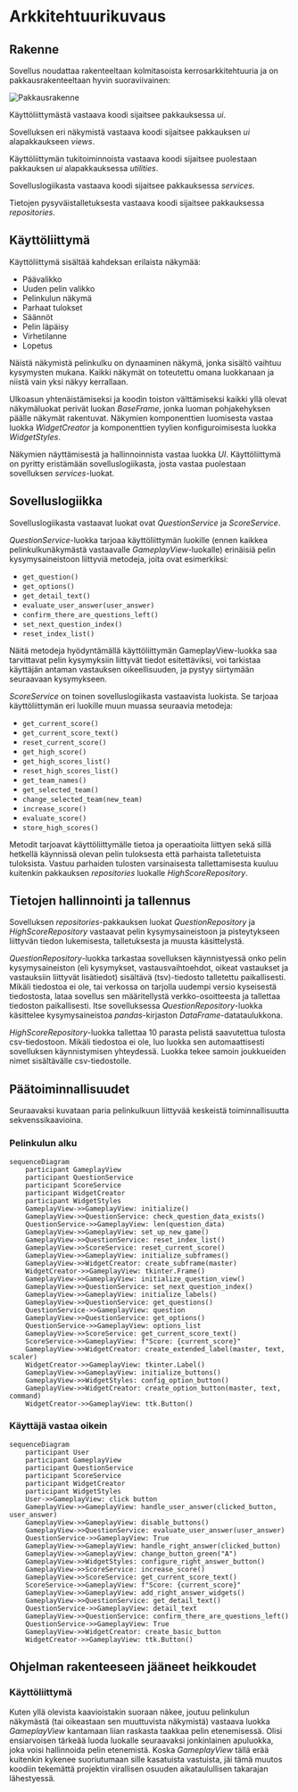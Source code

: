 # Arkkitehtuurikuvaus

## Rakenne

Sovellus noudattaa rakenteeltaan kolmitasoista kerrosarkkitehtuuria ja on pakkausrakenteeltaan hyvin suoraviivainen:

![Pakkausrakenne](./kuvat/pakkausrakenne.png)

Käyttöliittymästä vastaava koodi sijaitsee pakkauksessa _ui_.

Sovelluksen eri näkymistä vastaava koodi sijaitsee pakkauksen _ui_ alapakkaukseen _views_.

Käyttöliittymän tukitoiminnoista vastaava koodi sijaitsee puolestaan pakkauksen _ui_ alapakkauksessa 
_utilities_.

Sovelluslogiikasta vastaava koodi sijaitsee pakkauksessa _services_.

Tietojen pysyväistalletuksesta vastaava koodi sijaitsee pakkauksessa _repositories_.

## Käyttöliittymä

Käyttöliittymä sisältää kahdeksan erilaista näkymää:

- Päävalikko
- Uuden pelin valikko
- Pelinkulun näkymä
- Parhaat tulokset
- Säännöt
- Pelin läpäisy
- Virhetilanne
- Lopetus

Näistä näkymistä pelinkulku on dynaaminen näkymä, jonka sisältö vaihtuu kysymysten mukana. Kaikki 
näkymät on toteutettu omana luokkanaan ja niistä vain yksi näkyy kerrallaan.

Ulkoasun yhtenäistämiseksi ja koodin toiston välttämiseksi kaikki yllä olevat näkymäluokat perivät
luokan _BaseFrame_, jonka luoman pohjakehyksen päälle näkymät rakentuvat. Näkymien komponenttien 
luomisesta vastaa luokka _WidgetCreator_ ja komponenttien tyylien konfiguroimisesta luokka 
_WidgetStyles_.

Näkymien näyttämisestä ja hallinnoinnista vastaa luokka _UI_. Käyttöliittymä on pyritty 
eristämään sovelluslogiikasta, josta vastaa puolestaan sovelluksen _services_-luokat.

## Sovelluslogiikka

Sovelluslogiikasta vastaavat luokat ovat _QuestionService_ ja _ScoreService_.

_QuestionService_-luokka tarjoaa käyttöliittymän luokille (ennen kaikkea pelinkulkunäkymästä 
vastaavalle _GameplayView_-luokalle) erinäisiä pelin kysymysaineistoon liittyviä metodeja, 
joita ovat esimerkiksi:

- `get_question()`
- `get_options()`
- `get_detail_text()`
- `evaluate_user_answer(user_answer)`
- `confirm_there_are_questions_left()`
- `set_next_question_index()`
- `reset_index_list()`

Näitä metodeja hyödyntämällä käyttöliittymän GameplayView-luokka saa tarvittavat pelin 
kysymyksiin liittyvät tiedot esitettäviksi, voi tarkistaa käyttäjän antaman vastauksen 
oikeellisuuden, ja pystyy siirtymään seuraavaan kysymykseen.

_ScoreService_ on toinen sovelluslogiikasta vastaavista luokista. Se tarjoaa käyttöliittymän eri 
luokille muun muassa seuraavia metodeja:

- `get_current_score()`
- `get_current_score_text()`
- `reset_current_score()`
- `get_high_score()`
- `get_high_scores_list()`
- `reset_high_scores_list()`
- `get_team_names()`
- `get_selected_team()`
- `change_selected_team(new_team)`
- `increase_score()`
- `evaluate_score()`
- `store_high_scores()`

Metodit tarjoavat käyttöliittymälle tietoa ja operaatioita liittyen sekä sillä hetkellä käynnissä 
olevan pelin tuloksesta että parhaista talletetuista tuloksista. Vastuu parhaiden tulosten 
varsinaisesta tallettamisesta kuuluu kuitenkin pakkauksen _repositories_ luokalle 
_HighScoreRepository_.

## Tietojen hallinnointi ja tallennus

Sovelluksen _repositories_-pakkauksen luokat _QuestionRepository_ ja _HighScoreRepository_ 
vastaavat pelin kysymysaineistoon ja pisteytykseen liittyvän tiedon lukemisesta, talletuksesta ja 
muusta käsittelystä.

_QuestionRepository_-luokka tarkastaa sovelluksen käynnistyessä onko pelin kysymysaineiston 
(eli kysymykset, vastausvaihtoehdot, oikeat vastaukset ja vastauksiin liittyvät lisätiedot) 
sisältävä (tsv)-tiedosto talletettu paikallisesti. Mikäli tiedostoa ei ole, tai verkossa on 
tarjolla uudempi versio kyseisestä tiedostosta, lataa sovellus sen määritellystä 
verkko-osoitteesta ja tallettaa tiedoston paikallisesti. Itse sovelluksessa _QuestionRepository_-luokka käsittelee kysymysaineistoa _pandas_-kirjaston _DataFrame_-datataulukkona.

_HighScoreRepository_-luokka tallettaa 10 parasta pelistä saavutettua tulosta 
csv-tiedostoon. Mikäli tiedostoa ei ole, luo luokka sen automaattisesti sovelluksen 
käynnistymisen yhteydessä. Luokka tekee samoin joukkueiden nimet sisältävälle 
csv-tiedostolle.

## Päätoiminnallisuudet

Seuraavaksi kuvataan paria pelinkulkuun liittyvää keskeistä toiminnallisuutta sekvenssikaavioina.

### Pelinkulun alku

```mermaid
sequenceDiagram
    participant GameplayView
    participant QuestionService
    participant ScoreService
    participant WidgetCreator
    participant WidgetStyles
    GameplayView->>GameplayView: initialize()
    GameplayView->>QuestionService: check_question_data_exists()
    QuestionService->>GameplayView: len(question_data)
    GameplayView->>GameplayView: set_up_new_game()
    GameplayView->>QuestionService: reset_index_list()
    GameplayView->>ScoreService: reset_current_score()
    GameplayView->>GameplayView: initialize_subframes()
    GameplayView->>WidgetCreator: create_subframe(master)
    WidgetCreator->>GameplayView: tkinter.Frame()
    GameplayView->>GameplayView: initialize_question_view()
    GameplayView->>QuestionService: set_next_question_index()
    GameplayView->>GameplayView: initialize_labels()
    GameplayView->>QuestionService: get_questions()
    QuestionService->>GameplayView: question
    GameplayView->>QuestionService: get_options()
    QuestionService->>GameplayView: options_list
    GameplayView->>ScoreService: get_current_score_text()
    ScoreService->>GameplayView: f"Score: {current_score}"
    GameplayView->>WidgetCreator: create_extended_label(master, text, scaler)
    WidgetCreator->>GameplayView: tkinter.Label()
    GameplayView->>GameplayView: initialize_buttons()
    GameplayView->>WidgetStyles: config_option_button()
    GameplayView->>WidgetCreator: create_option_button(master, text, command)
    WidgetCreator->>GameplayView: ttk.Button()
```

### Käyttäjä vastaa oikein

```mermaid
sequenceDiagram
    participant User
    participant GameplayView
    participant QuestionService
    participant ScoreService
    participant WidgetCreator
    participant WidgetStyles
    User->>GameplayView: click button
    GameplayView->>GameplayView: handle_user_answer(clicked_button, user_answer)
    GameplayView->>GameplayView: disable_buttons()
    GameplayView->>QuestionService: evaluate_user_answer(user_answer)
    QuestionService->>GameplayView: True
    GameplayView->>GameplayView: handle_right_answer(clicked_button)
    GameplayView->>GameplayView: change_button_green("A")
    GameplayView->>WidgetStyles: configure_right_answer_button()
    GameplayView->>ScoreService: increase_score()
    GameplayView->>ScoreService: get_current_score_text()
    ScoreService->>GameplayView: f"Score: {current_score}"
    GameplayView->>GameplayView: add_right_answer_widgets()
    GameplayView->>QuestionService: get_detail_text()
    QuestionService->>GameplayView: detail_text
    GameplayView->>QuestionService: confirm_there_are_questions_left()
    QuestionService->>GameplayView: True
    GameplayView->>WidgetCreator: create_basic_button
    WidgetCreator->>GameplayView: ttk.Button()
```
## Ohjelman rakenteeseen jääneet heikkoudet

### Käyttöliittymä

Kuten yllä olevista kaavioistakin suoraan näkee, joutuu pelinkulun näkymästä (tai oikeastaan sen muuttuvista näkymistä) vastaava luokka _GameplayView_ kantamaan liian raskasta taakkaa pelin etenemisessä. Olisi ensiarvoisen tärkeää luoda luokalle seuraavaksi jonkinlainen apuluokka, joka voisi hallinnoida pelin etenemistä. Koska _GameplayView_ tällä erää kuitenkin kykenee suoriutumaan sille kasatuista vastuista, jäi tämä muutos koodiin tekemättä projektin virallisen osuuden aikataulullisen takarajan lähestyessä.